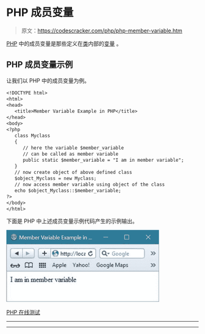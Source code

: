 # PHP 成员变量

> 原文：<https://codescracker.com/php/php-member-variable.htm>

[PHP](/php/index.htm) 中的成员变量是那些定义在[类](/php/php-classes-objects.htm)内部的[变量](/php/php-variables.htm) 。

## PHP 成员变量示例

让我们以 PHP 中的成员变量为例。

```
<!DOCTYPE html>
<html>
<head>
   <title>Member Variable Example in PHP</title>
</head>
<body>
<?php
   class Myclass 
   {
      // here the variable $member_variable
      // can be called as member variable
      public static $member_variable = "I am in member variable";
   }
   // now create object of above defined class
   $object_Myclass = new Myclass;
   // now access member variable using object of the class
   echo $object_Myclass::$member_variable;
?>
</body>
</html>
```

下面是 PHP 中上述成员变量示例代码产生的示例输出。

![php member variable](img/3c203418177e85845ba488a56859a14c.png)

[PHP 在线测试](/exam/showtest.php?subid=8)

* * *

* * *